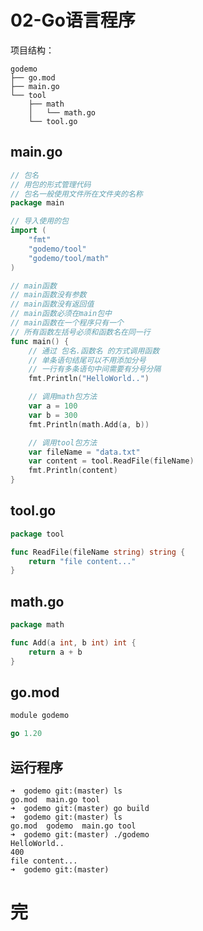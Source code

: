 # 02-Go语言程序

项目结构：

    godemo
    ├── go.mod
    ├── main.go
    └── tool
        ├── math
        │   └── math.go
        └── tool.go

## main.go

```go
// 包名
// 用包的形式管理代码
// 包名一般使用文件所在文件夹的名称
package main

// 导入使用的包
import (
	"fmt"
	"godemo/tool"
	"godemo/tool/math"
)

// main函数
// main函数没有参数
// main函数没有返回值
// main函数必须在main包中
// main函数在一个程序只有一个
// 所有函数左括号必须和函数名在同一行
func main() {
	// 通过 包名.函数名 的方式调用函数
	// 单条语句结尾可以不用添加分号
	// 一行有多条语句中间需要有分号分隔
	fmt.Println("HelloWorld..")

	// 调用math包方法
	var a = 100
	var b = 300
	fmt.Println(math.Add(a, b))

	// 调用tool包方法
	var fileName = "data.txt"
	var content = tool.ReadFile(fileName)
	fmt.Println(content)
}

```

## tool.go

```go
package tool

func ReadFile(fileName string) string {
	return "file content..."
}

```

## math.go

```go
package math

func Add(a int, b int) int {
	return a + b
}

```

## go.mod

```go
module godemo

go 1.20

```

## 运行程序

    ➜  godemo git:(master) ls
    go.mod  main.go tool
    ➜  godemo git:(master) go build
    ➜  godemo git:(master) ls
    go.mod  godemo  main.go tool
    ➜  godemo git:(master) ./godemo
    HelloWorld..
    400
    file content...
    ➜  godemo git:(master)

# 完